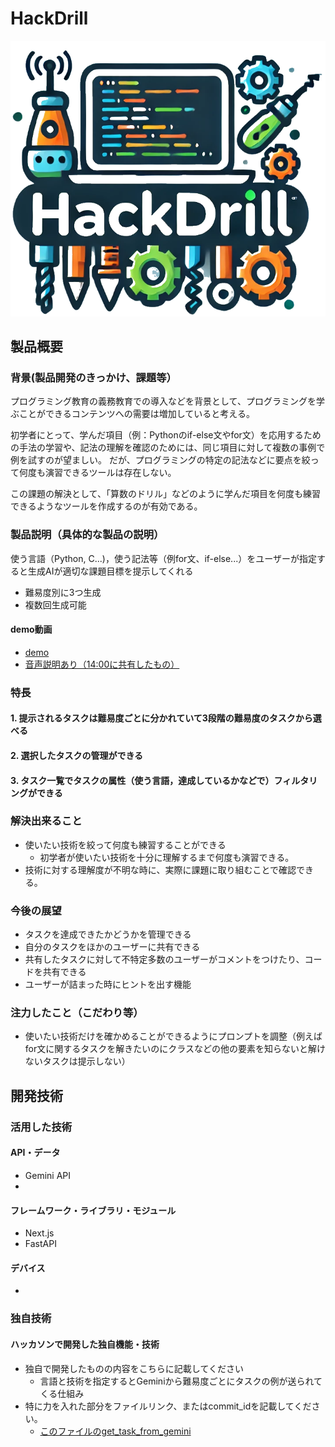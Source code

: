 # HackDrill

[![IMAGE ALT TEXT HERE](https://github.com/jphacks/ng_2405/blob/main/front/create_programming_task/src/app/public/Logo.png)](https://youtu.be/uccM-JB9iPM)

## 製品概要

### 背景(製品開発のきっかけ、課題等）
プログラミング教育の義務教育での導入などを背景として、プログラミングを学ぶことができるコンテンツへの需要は増加していると考える。

初学者にとって、学んだ項目（例：Pythonのif-else文やfor文）を応用するための手法の学習や、記法の理解を確認のためには、同じ項目に対して複数の事例で例を試すのが望ましい。
だが、プログラミングの特定の記法などに要点を絞って何度も演習できるツールは存在しない。

この課題の解決として、「算数のドリル」などのように学んだ項目を何度も練習できるようなツールを作成するのが有効である。

### 製品説明（具体的な製品の説明）
使う言語（Python, C...)，使う記法等（例for文、if-else...）をユーザーが指定すると生成AIが適切な課題目標を提示してくれる
* 難易度別に3つ生成
* 複数回生成可能
#### demo動画
* [demo](https://youtu.be/uccM-JB9iPM)
* [音声説明あり（14:00に共有したもの）](https://youtu.be/4ZIeHvKjhGo)


### 特長
#### 1. 提示されるタスクは難易度ごとに分かれていて3段階の難易度のタスクから選べる
#### 2. 選択したタスクの管理ができる
#### 3. タスク一覧でタスクの属性（使う言語，達成しているかなどで）フィルタリングができる

### 解決出来ること

* 使いたい技術を絞って何度も練習することができる
    * 初学者が使いたい技術を十分に理解するまで何度も演習できる。
* 技術に対する理解度が不明な時に、実際に課題に取り組むことで確認できる。
### 今後の展望
* タスクを達成できたかどうかを管理できる
* 自分のタスクをほかのユーザーに共有できる
* 共有したタスクに対して不特定多数のユーザーがコメントをつけたり、コードを共有できる
* ユーザーが詰まった時にヒントを出す機能

### 注力したこと（こだわり等）
* 使いたい技術だけを確かめることができるようにプロンプトを調整（例えばfor文に関するタスクを解きたいのにクラスなどの他の要素を知らないと解けないタスクは提示しない）

## 開発技術

### 活用した技術

#### API・データ
* Gemini API
* 

#### フレームワーク・ライブラリ・モジュール
* Next.js
* FastAPI

#### デバイス
-

### 独自技術

#### ハッカソンで開発した独自機能・技術
* 独自で開発したものの内容をこちらに記載してください
   - 言語と技術を指定するとGeminiから難易度ごとにタスクの例が送られてくる仕組み
* 特に力を入れた部分をファイルリンク、またはcommit_idを記載してください。
   - [このファイルのget_task_from_gemini](https://github.com/jphacks/ng_2405/blob/main/back/app/main.py)
